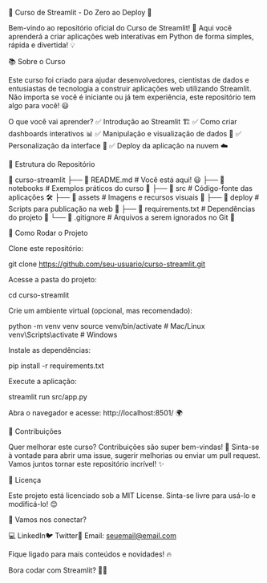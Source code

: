 📌 Curso de Streamlit - Do Zero ao Deploy 🚀

Bem-vindo ao repositório oficial do Curso de Streamlit! 🎉 Aqui você aprenderá a criar aplicações web interativas em Python de forma simples, rápida e divertida! 💡

📚 Sobre o Curso

Este curso foi criado para ajudar desenvolvedores, cientistas de dados e entusiastas de tecnologia a construir aplicações web utilizando Streamlit. Não importa se você é iniciante ou já tem experiência, este repositório tem algo para você! 😃

O que você vai aprender?
✅ Introdução ao Streamlit 🏗️
✅ Como criar dashboards interativos 📊
✅ Manipulação e visualização de dados 🧐
✅ Personalização da interface 🎨
✅ Deploy da aplicação na nuvem ☁️

📂 Estrutura do Repositório

📁 curso-streamlit
 ├── 📜 README.md  # Você está aqui! 😃
 ├── 📁 notebooks   # Exemplos práticos do curso 📖
 ├── 📁 src         # Código-fonte das aplicações 🛠️
 ├── 📁 assets      # Imagens e recursos visuais 🎨
 ├── 📁 deploy      # Scripts para publicação na web 🚀
 ├── 📜 requirements.txt  # Dependências do projeto 📌
 └── 📜 .gitignore  # Arquivos a serem ignorados no Git 🙈

🚀 Como Rodar o Projeto

Clone este repositório:

git clone https://github.com/seu-usuario/curso-streamlit.git

Acesse a pasta do projeto:

cd curso-streamlit

Crie um ambiente virtual (opcional, mas recomendado):

python -m venv venv
source venv/bin/activate  # Mac/Linux
venv\Scripts\activate  # Windows

Instale as dependências:

pip install -r requirements.txt

Execute a aplicação:

streamlit run src/app.py

Abra o navegador e acesse: http://localhost:8501/ 🌍

📢 Contribuições

Quer melhorar este curso? Contribuições são super bem-vindas! 💙 Sinta-se à vontade para abrir uma issue, sugerir melhorias ou enviar um pull request. Vamos juntos tornar este repositório incrível! ✨

📜 Licença

Este projeto está licenciado sob a MIT License. Sinta-se livre para usá-lo e modificá-lo! 😊

📲 Vamos nos conectar?

💻 LinkedIn🐦 Twitter📧 Email: seuemail@email.com

Fique ligado para mais conteúdos e novidades! 🔥

Bora codar com Streamlit? 🚀🔥

